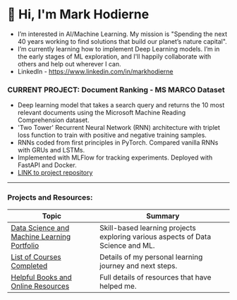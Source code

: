 # 👋 Hi, I'm Mark Hodierne




- I’m interested in AI/Machine Learning. My mission is "Spending the next 40 years working to find solutions that build our planet’s nature capital".
- I’m currently learning how to implement Deep Learning models. I’m in the early stages of ML exploration, and I'll happily collaborate with others and help out wherever I can.
- LinkedIn - https://www.linkedin.com/in/markhodierne

### **CURRENT PROJECT: Document Ranking - MS MARCO Dataset**
- Deep learning model that takes a search query and returns the 10 most relevant documents using the Microsoft Machine Reading Comprehension dataset.
- 'Two Tower' Recurrent Neural Network (RNN) architecture with triplet loss function to train with positive and negative training samples.
- RNNs coded from first principles in PyTorch. Compared vanilla RNNs with GRUs and LSTMs.
- Implemented with MLFlow for tracking experiments. Deployed with FastAPI and Docker.
- [LINK to project repository](https://github.com/mhodierne1402/msmarco-document-ranking)

---

### Projects and Resources:

| Topic  | Summary |
| ------------- | ------------- |
| [Data Science and Machine Learning Portfolio](https://github.com/mhodierne1402/data-science-ml-portfolio) |Skill-based learning projects exploring various aspects of Data Science and ML. |
| [List of Courses Completed](https://github.com/mhodierne1402/courses-completed)   |Details of my personal learning journey and next steps. |
| [Helpful Books and Online Resources](https://github.com/mhodierne1402/books-resources)   |Full details of resources that have helped me. |



<!---
mhodierne1402/mhodierne1402 is a ✨ special ✨ repository because its `README.md` (this file) appears on your GitHub profile.
You can click the Preview link to take a look at your changes.
--->
